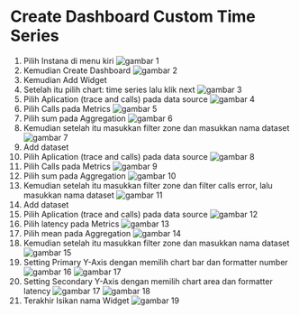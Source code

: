 # Create Dashboard Custom Time Series

1. Pilih Instana di menu kiri ![gambar 1](asset/widget1.png)
2. Kemudian Create Dashboard ![gambar 2](asset/widget2.png)
3. Kemudian Add Widget
4. Setelah itu pilih chart: time series lalu klik next ![gambar 3](asset/widget3.png)
5. Pilih Aplication (trace and calls) pada data source ![gambar 4](asset/widget4.png)
6. Pilih Calls pada Metrics ![gambar 5](asset/widget5.png)
7. Pilih sum pada Aggregation ![gambar 6](asset/widget6.png)
8. Kemudian setelah itu masukkan filter zone dan masukkan nama dataset ![gambar 7](asset/widget7.png)
9. Add dataset
10. Pilih Aplication (trace and calls) pada data source ![gambar 8](asset/widget4.png)
11. Pilih Calls pada Metrics ![gambar 9](asset/widget5.png)
12. Pilih sum pada Aggregation ![gambar 10](asset/widget6.png)
13. Kemudian setelah itu masukkan filter zone dan filter calls error, lalu masukkan nama dataset ![gambar 11](asset/widget8.png)
14. Add dataset
15. Pilih Aplication (trace and calls) pada data source ![gambar 12](asset/widget4.png)
16. Pilih latency pada Metrics ![gambar 13](asset/widget9.png)
17. Pilih mean pada Aggregation ![gambar 14](asset/widget10.png)
18. Kemudian setelah itu masukkan filter zone dan masukkan nama dataset ![gambar 15](asset/widget7.png)
19. Setting Primary Y-Axis dengan memilih chart bar dan formatter number ![gambar 16](asset/widget11.png) ![gambar 17](asset/widget12.png)
20. Setting Secondary Y-Axis dengan memilih chart area dan formatter latency ![gambar 17](asset/widget13.png) ![gambar 18](asset/widget14.png)
21. Terakhir Isikan nama Widget ![gambar 19](asset/widget15.png)

